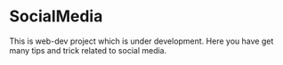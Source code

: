 # SocialMedia
This is web-dev project which is under development.
Here you have get many tips and trick related to social media.
